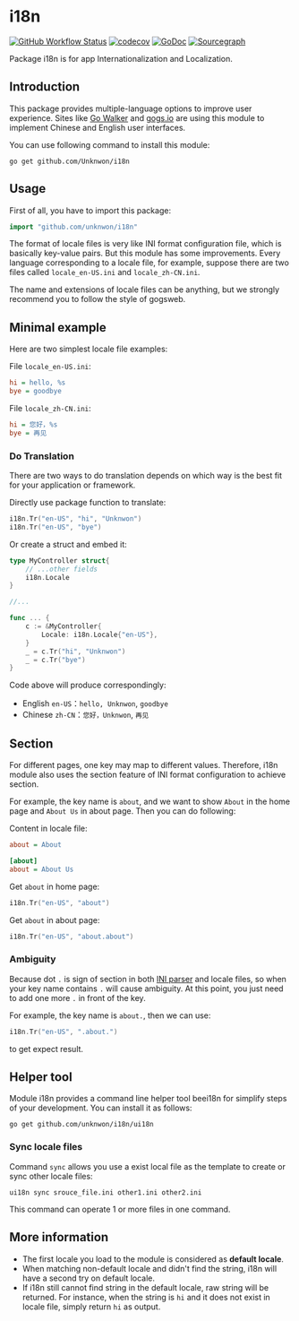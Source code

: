 # i18n

[![GitHub Workflow Status](https://img.shields.io/github/workflow/status/unknwon/i18n/Go?logo=github&style=for-the-badge)](https://github.com/unknwon/i18n/actions?query=workflow%3AGo)
[![codecov](https://img.shields.io/codecov/c/github/unknwon/i18n/master?logo=codecov&style=for-the-badge)](https://codecov.io/gh/unknwon/i18n)
[![GoDoc](https://img.shields.io/badge/GoDoc-Reference-blue?style=for-the-badge&logo=go)](https://pkg.go.dev/github.com/unknwon/i18n?tab=doc)
[![Sourcegraph](https://img.shields.io/badge/view%20on-Sourcegraph-brightgreen.svg?style=for-the-badge&logo=sourcegraph)](https://sourcegraph.com/github.com/unknwon/i18n)

Package i18n is for app Internationalization and Localization.

## Introduction

This package provides multiple-language options to improve user experience. Sites like [Go Walker](http://gowalker.org) and [gogs.io](http://gogs.io) are using this module to implement Chinese and English user interfaces.

You can use following command to install this module:

    go get github.com/Unknwon/i18n

## Usage

First of all, you have to import this package:

```go
import "github.com/unknwon/i18n"
```

The format of locale files is very like INI format configuration file, which is basically key-value pairs. But this module has some improvements. Every language corresponding to a locale file, for example, suppose there are two files called `locale_en-US.ini` and `locale_zh-CN.ini`.

The name and extensions of locale files can be anything, but we strongly recommend you to follow the style of gogsweb.

## Minimal example

Here are two simplest locale file examples:

File `locale_en-US.ini`:

```ini
hi = hello, %s
bye = goodbye
```

File `locale_zh-CN.ini`:

```ini
hi = 您好，%s
bye = 再见
```

### Do Translation

There are two ways to do translation depends on which way is the best fit for your application or framework.

Directly use package function to translate:

```go
i18n.Tr("en-US", "hi", "Unknwon")
i18n.Tr("en-US", "bye")
```

Or create a struct and embed it:

```go
type MyController struct{
    // ...other fields
    i18n.Locale
}

//...

func ... {
    c := &MyController{
        Locale: i18n.Locale{"en-US"},
    }
    _ = c.Tr("hi", "Unknwon")
    _ = c.Tr("bye")
}
```

Code above will produce correspondingly:

- English `en-US`：`hello, Unknwon`, `goodbye`
- Chinese `zh-CN`：`您好，Unknwon`, `再见`

## Section

For different pages, one key may map to different values. Therefore, i18n module also uses the section feature of INI format configuration to achieve section.

For example, the key name is `about`, and we want to show `About` in the home page and `About Us` in about page. Then you can do following:

Content in locale file:

```ini
about = About

[about]
about = About Us
```

Get `about` in home page:

```go
i18n.Tr("en-US", "about")
```

Get `about` in about page:

```go
i18n.Tr("en-US", "about.about")
```

### Ambiguity

Because dot `.` is sign of section in both [INI parser](https://github.com/go-ini/ini) and locale files, so when your key name contains `.` will cause ambiguity. At this point, you just need to add one more `.` in front of the key.

For example, the key name is `about.`, then we can use:

```go
i18n.Tr("en-US", ".about.")
```

to get expect result.

## Helper tool

Module i18n provides a command line helper tool beei18n for simplify steps of your development. You can install it as follows:

	go get github.com/unknwon/i18n/ui18n

### Sync locale files

Command `sync` allows you use a exist local file as the template to create or sync other locale files:

	ui18n sync srouce_file.ini other1.ini other2.ini

This command can operate 1 or more files in one command.

## More information

- The first locale you load to the module is considered as **default locale**.
- When matching non-default locale and didn't find the string, i18n will have a second try on default locale.
- If i18n still cannot find string in the default locale, raw string will be returned. For instance, when the string is `hi` and it does not exist in locale file, simply return `hi` as output.
